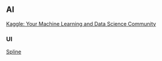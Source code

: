 ## AI

[Kaggle: Your Machine Learning and Data Science Community](https://www.kaggle.com/)

### UI
[Spline](https://app.spline.design/community/file/c2f21412-5018-4639-85a0-38ba713da1f5)